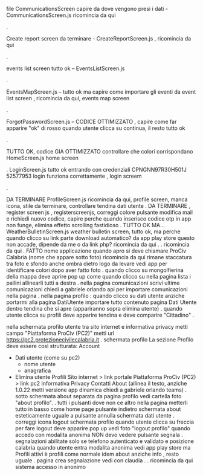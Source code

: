 file CommunicationsScreen capire da dove vengono presi i dati - CommunicationsScreen.js ricomincia da qui

.

Create report screen da terminare - CreateReportScreen.js , ricomincia da qui

.

events list screen tutto ok – EventsListScreen.js

.

EventsMapScreen.js – tutto ok ma capire come importare gli eventi da event list screen , ricomincia da qui, events map screen

.

ForgotPasswordScreen.js – CODICE OTTIMIZZATO , capire come far apparire "ok" di rosso quando utente clicca su continua, il resto tutto ok

.

TUTTO OK, codice GIA OTTIMIZZATO controllare che colori corrispondano HomeScreen.js home screen

.
LoginScreen.js tutto ok entrando con credenziali
CPNGNN97R30H501J
52577953
login funziona correttamente , login screem

.

DA TERMINARE ProfileScreen.js ricomincia da qui, profile screen, manca icona, stile da terminare, controllare tendina dati utente
.
DA TERMINARE , register screen js , registerscreenjs, correggi colore pulsante modifica mail e richiedi nuovo codice, capire perche quando inserisco codice otp in app non funge, elimina effetto scrolling fastidioso
.
TUTTO OK MA... WeatherBulletinScreen.js weather bulletin screen, tutto ok, ma perche quando clicco su link parte download automatico? da app play store questo non accade, dipende da me o da link php? ricomincia da qui
.
.
ricomincia da qui
.
FATTO nome applicazione quando apro si deve chiamare ProCiv Calabria (nome che appare sotto foto)
ricomincia da qui rimane staccatura tra foto e sfondo anche ombra dietro logo da levare
vedi app per identificare colori dopo aver fatto foto
.
quando clicco su mongolfierina della mappa deve aprire pop up come quando clicco su
nella pagina lista i pallini allinearli tutti a destra
.
nella pagina comunicazioni scrivi ultime comunicazioni
chiedi a gabriele orlando api per importare comunicazioni nella pagina
.
nella pagina profilo : quando clicco su dati utente anziche portarmi alla pagina DatiUtente importare tutto contenuto pagina Dati Utente dentro tendina che si apre (appariranno sopra elimina utente)
.
quando utente clicca su profili deve apparire tendina e deve comparire "Cittadino"
.

nella schermata profilo utente tra sito internet e informativa privacy metti campo "Piattaforma ProCiv (PC2)" metti url https://pc2.protezionecivilecalabria.it
.
schermata profilo
La sezione Profilo deve essere così strutturata:
Account

- Dati utente (come su pc2)
  - nome utente
  - anagrafica
- Elimina utente
  Profili
  Sito internet > link portale
  Piattaforma ProCiv (PC2) > link pc2
  Informativa Privacy
  Contatti
  About (allinea il testo, anziche 1.0.22 metti versione app dinamica chiedi a gabriele orlando teams)
  .
  sotto schermata about separata da pagina profilo vedi cartella foto "about profilo".
  .
  tutti i pulsanti dove non ce altro nella pagina metterli tutto in basso come home page
  pulsante indietro schermata about esteticamente uguale a pulsante annulla schermata dati utente
  .
  correggi icona logout schermata profilo
  quando utente clicca su freccia per fare logout deve apparire pop up vedi foto "logout profilo"
  quando accedo con modalita anonima NON devo vedere pulsante segnala
  .
  segnalazioni abilitate solo se telefono autenticato e validato e posizione calabria
  quando utente entra modalita anonima vedi app play store ma Profili attivi è profili come normale idem about anziche info , resto uguale
  .
  pagina crea segnalazione vedi con claudia
  .
  .
  ricomincia da qui sistema accesso in anonimo
